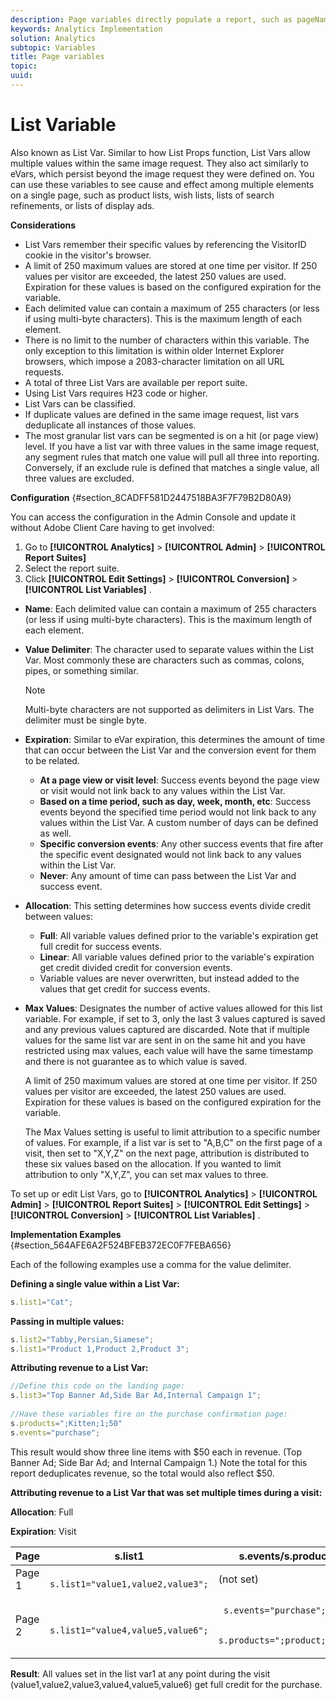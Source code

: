 ```yaml
---
description: Page variables directly populate a report, such as pageName, List Props, List Variables, and so on.
keywords: Analytics Implementation
solution: Analytics
subtopic: Variables
title: Page variables
topic:
uuid:
---
```


# List Variable

Also known as List Var. Similar to how List Props function, List Vars allow multiple values within the same image request. They also act similarly to eVars, which persist beyond the image request they were defined on. You can use these variables to see cause and effect among multiple elements on a single page, such as product lists, wish lists, lists of search refinements, or lists of display ads.

<!-- 

listN.xml (bob edit)

 -->

**Considerations**

* List Vars remember their specific values by referencing the VisitorID cookie in the visitor's browser.
* A limit of 250 maximum values are stored at one time per visitor. If 250 values per visitor are exceeded, the latest 250 values are used. Expiration for these values is based on the configured expiration for the variable.
* Each delimited value can contain a maximum of 255 characters (or less if using multi-byte characters). This is the maximum length of each element.
* There is no limit to the number of characters within this variable. The only exception to this limitation is within older Internet Explorer browsers, which impose a 2083-character limitation on all URL requests.
* A total of three List Vars are available per report suite.
* Using List Vars requires H23 code or higher.
* List Vars can be classified.
* If duplicate values are defined in the same image request, list vars deduplicate all instances of those values.
* The most granular list vars can be segmented is on a hit (or page view) level. If you have a list var with three values in the same image request, any segment rules that match one value will pull all three into reporting. Conversely, if an exclude rule is defined that matches a single value, all three values are excluded.

**Configuration** {#section_8CADFF581D2447518BA3F7F79B2D80A9}

You can access the configuration in the Admin Console and update it without Adobe Client Care having to get involved:

1. Go to  **[!UICONTROL Analytics]** > **[!UICONTROL Admin]** > **[!UICONTROL Report Suites]** 
1. Select the report suite.
1. Click  **[!UICONTROL Edit Settings]** > **[!UICONTROL Conversion]** > **[!UICONTROL List Variables]** .

* **Name**: Each delimited value can contain a maximum of 255 characters (or less if using multi-byte characters). This is the maximum length of each element.
* **Value Delimiter**: The character used to separate values within the List Var. Most commonly these are characters such as commas, colons, pipes, or something similar.

  >[!NOTE]
  >
  >Multi-byte characters are not supported as delimiters in List Vars. The delimiter must be single byte.

* **Expiration**: Similar to eVar expiration, this determines the amount of time that can occur between the List Var and the conversion event for them to be related.

    * **At a page view or visit level**: Success events beyond the page view or visit would not link back to any values within the List Var.
    * **Based on a time period, such as day, week, month, etc**: Success events beyond the specified time period would not link back to any values within the List Var. A custom number of days can be defined as well.
    * **Specific conversion events**: Any other success events that fire after the specific event designated would not link back to any values within the List Var.
    * **Never**: Any amount of time can pass between the List Var and success event.

* **Allocation**: This setting determines how success events divide credit between values:

    * **Full**: All variable values defined prior to the variable's expiration get full credit for success events.
    * **Linear**: All variable values defined prior to the variable's expiration get credit divided credit for conversion events.
    * Variable values are never overwritten, but instead added to the values that get credit for success events.

* **Max Values**: Designates the number of active values allowed for this list variable. For example, if set to 3, only the last 3 values captured is saved and any previous values captured are discarded. Note that if multiple values for the same list var are sent in on the same hit and you have restricted using max values, each value will have the same timestamp and there is not guarantee as to which value is saved.

  A limit of 250 maximum values are stored at one time per visitor. If 250 values per visitor are exceeded, the latest 250 values are used. Expiration for these values is based on the configured expiration for the variable.

  The Max Values setting is useful to limit attribution to a specific number of values. For example, if a list var is set to "A,B,C" on the first page of a visit, then set to "X,Y,Z" on the next page, attribution is distributed to these six values based on the allocation. If you wanted to limit attribution to only "X,Y,Z", you can set max values to three.

To set up or edit List Vars, go to  **[!UICONTROL Analytics]** > **[!UICONTROL Admin]** > **[!UICONTROL Report Suites]** > **[!UICONTROL Edit Settings]** > **[!UICONTROL Conversion]** > **[!UICONTROL List Variables]** .

**Implementation Examples** {#section_564AFE6A2F524BFEB372EC0F7FEBA656}

Each of the following examples use a comma for the value delimiter.

**Defining a single value within a List Var:**

```js
s.list1="Cat";
```

**Passing in multiple values:**

```js
s.list2="Tabby,Persian,Siamese"; 
s.list1="Product 1,Product 2,Product 3";
```

**Attributing revenue to a List Var:**

```js
//Define this code on the landing page: 
s.list3="Top Banner Ad,Side Bar Ad,Internal Campaign 1"; 
 
//Have these variables fire on the purchase confirmation page: 
s.products=";Kitten;1;50" 
s.events="purchase";
```

This result would show three line items with $50 each in revenue. (Top Banner Ad; Side Bar Ad; and Internal Campaign 1.) Note the total for this report deduplicates revenue, so the total would also reflect $50.

**Attributing revenue to a List Var that was set multiple times during a visit:**

**Allocation**: Full

**Expiration**: Visit 

<table id="table_09E1879B44624A858555449E2DC74E69"> 
 <thead> 
  <tr> 
   <th colname="col1" class="entry"> Page </th> 
   <th colname="col2" class="entry"> s.list1 </th> 
   <th colname="col3" class="entry"> s.events/s.products </th> 
  </tr> 
 </thead>
 <tbody> 
  <tr> 
   <td colname="col1"> Page 1 </td> 
   <td colname="col2"> <code> s.list1="value1,value2,value3"; </code> </td> 
   <td colname="col3"> (not set) </td> 
  </tr> 
  <tr> 
   <td colname="col1"> Page 2 </td> 
   <td colname="col2"> <code> s.list1="value4,value5,value6"; </code> </td> 
   <td colname="col3"> <p> <code> s.events="purchase"; </code> </p> <p> <code> s.products=";product;1;200" </code> </p> </td> 
  </tr> 
 </tbody> 
</table>

**Result**: All values set in the list var1 at any point during the visit (value1,value2,value3,value4,value5,value6) get full credit for the purchase.

